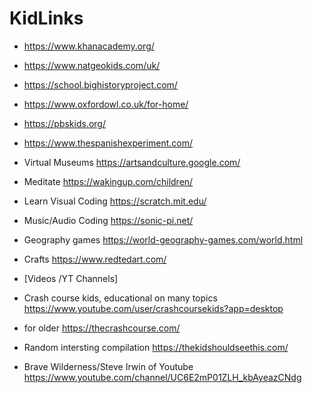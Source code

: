 # KidLinks

* https://www.khanacademy.org/ 
* https://www.natgeokids.com/uk/
* https://school.bighistoryproject.com/
* https://www.oxfordowl.co.uk/for-home/
* https://pbskids.org/
* https://www.thespanishexperiment.com/

* Virtual Museums
https://artsandculture.google.com/

* Meditate
https://wakingup.com/children/

* Learn Visual Coding 
https://scratch.mit.edu/ 

* Music/Audio Coding
https://sonic-pi.net/

* Geography games
https://world-geography-games.com/world.html

* Crafts
https://www.redtedart.com/

* [Videos /YT Channels]

* Crash course kids, educational on many topics
https://www.youtube.com/user/crashcoursekids?app=desktop
+ for older https://thecrashcourse.com/

* Random intersting compilation
https://thekidshouldseethis.com/

* Brave Wilderness/Steve Irwin of Youtube
https://www.youtube.com/channel/UC6E2mP01ZLH_kbAyeazCNdg
